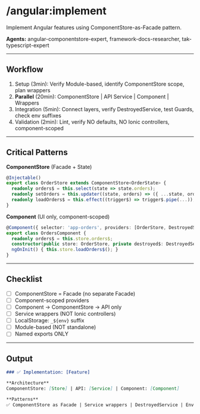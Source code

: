 # /angular:implement

Implement Angular features using ComponentStore-as-Facade pattern.

**Agents:** angular-componentstore-expert, framework-docs-researcher, tak-typescript-expert

---

## Workflow

1. Setup (3min): Verify Module-based, identify ComponentStore scope, plan wrappers
2. **Parallel** (20min): ComponentStore | API Service | Component | Wrappers
3. Integration (5min): Connect layers, verify DestroyedService, test Guards, check env suffixes
4. Validation (2min): Lint, verify NO defaults, NO Ionic controllers, component-scoped

---

## Critical Patterns

**ComponentStore** (Facade + State)
```typescript
@Injectable()
export class OrderStore extends ComponentStore<OrderState> {
  readonly orders$ = this.select(state => state.orders);
  readonly setOrders = this.updater((state, orders) => ({ ...state, orders }));
  readonly loadOrders$ = this.effect((trigger$) => trigger$.pipe(...));
}
```

**Component** (UI only, component-scoped)
```typescript
@Component({ selector: 'app-orders', providers: [OrderStore, DestroyedService] })
export class OrdersComponent {
  readonly orders$ = this.store.orders$;
  constructor(public store: OrderStore, private destroyed$: DestroyedService) {}
  ngOnInit() { this.store.loadOrders$(); }
}
```

---

## Checklist

- [ ] ComponentStore = Facade (no separate Facade)
- [ ] Component-scoped providers
- [ ] Component → ComponentStore → API only
- [ ] Service wrappers (NOT Ionic controllers)
- [ ] LocalStorage: `_${env}` suffix
- [ ] Module-based (NOT standalone)
- [ ] Named exports ONLY

---

## Output

```markdown
### ✅ Implementation: [Feature]

**Architecture**
ComponentStore: [Store] | API: [Service] | Component: [Component]

**Patterns**
✅ ComponentStore as Facade | Service wrappers | DestroyedService | Env-suffixed keys
```
